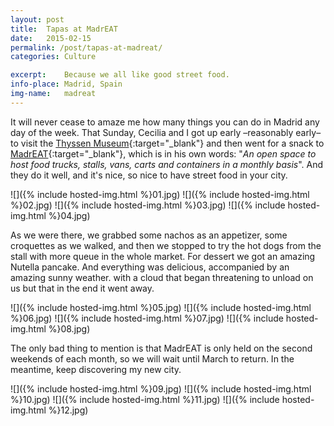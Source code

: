 ```yaml
---
layout: post
title:  Tapas at MadrEAT
date:   2015-02-15
permalink: /post/tapas-at-madreat/
categories: Culture

excerpt:	Because we all like good street food.
info-place:	Madrid, Spain
img-name:	madreat
---
```


It will never cease to amaze me how many things you can do in Madrid any day of the week. That Sunday, Cecilia and I got up early –reasonably early– to visit the [Thyssen Museum][Thyssen]{:target="_blank"} and then went for a snack to [MadrEAT][MadrEAT]{:target="_blank"}, which is in his own words: "*An open space to host food trucks, stalls, vans, carts and containers in a monthly basis*". And they do it well, and it's nice, so nice to have street food in your city.

[Thyssen]: https://www.museothyssen.org
[MadrEAT]: http://www.madreat.org

<div class="gallery-{{ page.layout }}" markdown="1">

![]({% include hosted-img.html %}01.jpg)
![]({% include hosted-img.html %}02.jpg)
![]({% include hosted-img.html %}03.jpg)
![]({% include hosted-img.html %}04.jpg)

</div>

As we were there, we grabbed some nachos as an appetizer, some croquettes as we walked, and then we stopped to try the hot dogs from the stall with more queue in the whole market. For dessert we got an amazing Nutella pancake. And everything was delicious, accompanied by an amazing sunny weather. with a cloud that began threatening to unload on us but that in the end it went away.

<div class="gallery-{{ page.layout }}" markdown="1">

![]({% include hosted-img.html %}05.jpg)
![]({% include hosted-img.html %}06.jpg)
![]({% include hosted-img.html %}07.jpg)
![]({% include hosted-img.html %}08.jpg)

</div>

The only bad thing to mention is that MadrEAT is only held on the second weekends of each month, so we will wait until March to return. In the meantime, keep discovering my new city.

<div class="gallery-{{ page.layout }}" markdown="1">

![]({% include hosted-img.html %}09.jpg)
![]({% include hosted-img.html %}10.jpg)
![]({% include hosted-img.html %}11.jpg)
![]({% include hosted-img.html %}12.jpg)

</div>
